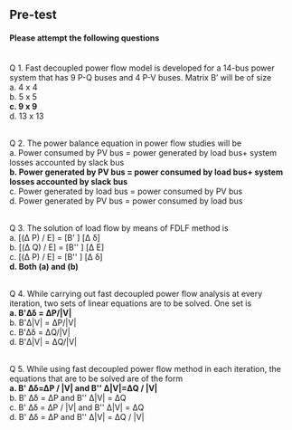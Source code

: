 ## <b> Pre-test</b>
#### Please attempt the following questions

<br>
Q 1. Fast decoupled power flow model is developed for a 14-bus power system that has 9 P-Q buses and 4 P-V buses. Matrix B’ will be of size<br>
a. 4 x 4<br>
b. 5 x 5<br>
<b>c. 9 x 9</b><br>
d. 13 x 13<br><br>


Q 2. The power balance equation in power flow studies will be  <br>
a. Power consumed by PV bus = power generated by load bus+ system losses accounted by slack bus  </br>
<b>b. Power generated by PV bus = power consumed by load bus+ system losses accounted by slack bus</b><br>
c. Power generated by load bus = power consumed by PV bus <br>
d. Power generated by PV bus = power consumed by load bus<br><br>

Q 3. The solution of load flow by means of FDLF method is <br>
a. [(Δ P) / E] = [B' ] [Δ δ]<br>
b. [(Δ Q) / E] = [B'' ] [Δ E]<br>
c. [(Δ P) / E] = [B'' ] [Δ δ]<br>
<b>d. Both (a) and (b)</b><br><br>

Q 4. While carrying out fast decoupled power flow analysis at every iteration, two sets of linear equations are to be solved. One set is<br>
<b>a. B'&#916;δ = &#916;P/|V|</b> <br>
b. B'&#916;|V| = &#916;P/|V|<br>
c. B'&#916;δ = &#916;Q/|V|<br>
d. B'&#916;|V| = &#916;Q/|V|<br><br>

Q 5. While using fast decoupled power flow method in each iteration, the equations that are to be solved are of the form<br>
<b>a. B' &Delta;&delta;=&Delta;P / |V| and B'' &Delta;|V|=&Delta;Q / |V|</b><br>
b. B' &Delta;&delta; = &Delta;P and B'' &Delta;|V| = &Delta;Q<br>
c. B' &Delta;&delta; = &Delta;P / |V| and B'' &Delta;|V| = &Delta;Q<br>
d. B' &Delta;&delta; = &Delta;P and B'' &Delta;|V| = &Delta;Q / |V|
